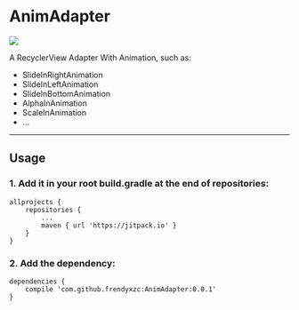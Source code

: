 # AnimAdapter

[![](https://jitpack.io/v/frendyxzc/AnimAdapter.svg)](https://jitpack.io/#frendyxzc/AnimAdapter)


A RecyclerView Adapter With Animation, such as:

* SlideInRightAnimation
* SlideInLeftAnimation
* SlideInBottomAnimation
* AlphaInAnimation
* ScaleInAnimation
* ...

-----


## Usage

### 1. Add it in your root build.gradle at the end of repositories:

```
allprojects {
	repositories {
		...
		maven { url 'https://jitpack.io' }
	}
}
```

### 2. Add the dependency:

```
dependencies {
	compile 'com.github.frendyxzc:AnimAdapter:0.0.1'
}
```
